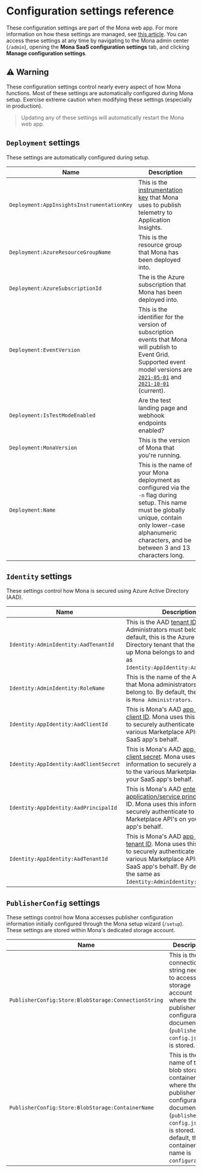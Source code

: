# Configuration settings reference

These configuration settings are part of the Mona web app. For more information on how these settings are managed, see [this article](https://docs.microsoft.com/azure/app-service/configure-common#configure-app-settings). You can access these settings at any time by navigating to the Mona admin center (`/admin`), opening the __Mona SaaS configuration settings__ tab, and clicking __Manage configuration settings__.

## ⚠️ Warning

These configuration settings control nearly every aspect of how Mona functions. Most of these settings are automatically configured during Mona setup. Exercise extreme caution when modifying these settings (especially in production).

> Updating any of these settings will automatically restart the Mona web app.

## `Deployment` settings

These settings are automatically configured during setup.

| Name | Description |
| --- | --- |
| `Deployment:AppInsightsInstrumentationKey` | This is the [instrumentation key](https://docs.microsoft.com/azure/azure-monitor/app/create-new-resource#copy-the-instrumentation-key) that Mona uses to publish telemetry to Application Insights. |
| `Deployment:AzureResourceGroupName` | This is the resource group that Mona has been deployed into. |
| `Deployment:AzureSubscriptionId` | The is the Azure subscription that Mona has been deployed into. |
| `Deployment:EventVersion ` | This is the identifier for the version of subscription events that Mona will publish to Event Grid. Supported event model versions are [`2021-05-01`](https://github.com/microsoft/mona-saas/tree/main/Mona.SaaS/Mona.SaaS.Core/Models/Events/V_2021_05_01) and [`2021-10-01`](https://github.com/microsoft/mona-saas/tree/main/Mona.SaaS/Mona.SaaS.Core/Models/Events/V_2021_10_01) (current). |
| `Deployment:IsTestModeEnabled ` | Are the test landing page and webhook endpoints enabled? |
| `Deployment:MonaVersion ` | This is the version of Mona that you're running. |
| `Deployment:Name ` | This is the name of your Mona deployment as configured via the `-n` flag during setup. This name must be globally unique, contain only lower-case alphanumeric characters, and be between 3 and 13 characters long. |

## `Identity` settings

These settings control how Mona is secured using Azure Active Directory (AAD).

| Name | Description |
| --- | --- |
| `Identity:AdminIdentity:AadTenantId` | This is the AAD [tenant ID](https://docs.microsoft.com/azure/active-directory/fundamentals/active-directory-how-to-find-tenant) that Mona Administrators must belong to. By default, this is the Azure Active Directory tenant that the user that set up Mona belongs to and is the same as `Identity:AppIdentity:AadTenantId`. |
| `Identity:AdminIdentity:RoleName` | This is the name of the AAD [app role](https://docs.microsoft.com/azure/active-directory/develop/howto-add-app-roles-in-azure-ad-apps#declare-roles-for-an-application) that Mona administrators must belong to. By default, the role name is `Mona Administrators`. |
| `Identity:AppIdentity:AadClientId` | This is Mona's AAD [app registration](https://docs.microsoft.com/azure/active-directory/develop/app-objects-and-service-principals#application-object) [client ID](https://docs.microsoft.com/azure/active-directory/develop/quickstart-register-app#register-an-application). Mona uses this information to securely authenticate to the various Marketplace APIs on your SaaS app's behalf. |
| `Identity:AppIdentity:AadClientSecret` | This is Mona's AAD [app registration](https://docs.microsoft.com/azure/active-directory/develop/app-objects-and-service-principals#application-object) [client secret](https://docs.microsoft.com/azure/active-directory/develop/quickstart-register-app#add-a-client-secret). Mona uses this information to securely authenticate to the various Marketplace APIs on your SaaS app's behalf. |
| `Identity:AppIdentity:AadPrincipalId` | This is Mona's AAD [enterprise application/service principal](https://docs.microsoft.com/azure/active-directory/develop/app-objects-and-service-principals#service-principal-object) object ID. Mona uses this information to securely authenticate to the various Marketplace API's on your SaaS app's behalf. |
| `Identity:AppIdentity:AadTenantId` | This is Mona's AAD [app registration](https://docs.microsoft.com/azure/active-directory/develop/app-objects-and-service-principals#application-object) [tenant ID](https://docs.microsoft.com/azure/active-directory/fundamentals/active-directory-how-to-find-tenant). Mona uses this information to securely authenticate to the various Marketplace APIs on your SaaS app's behalf. By default, this is the same as `Identity:AdminIdentity:AadTenantId`. |

## `PublisherConfig` settings

These settings control how Mona accesses publisher configuration information initially configured through the Mona setup wizard (`/setup`). These settings are stored within Mona's dedicated storage account.

| Name | Description |
| --- | --- |
| `PublisherConfig:Store:BlobStorage:ConnectionString` | This is the connection string needed to access the storage account where the publisher configuration document (`publisher-config.json`) is stored. |
| `PublisherConfig:Store:BlobStorage:ContainerName` | This is the name of the blob storage container where the publisher configuration document (`publisher-config.json`) is stored. By default, the container name is `configuration`. |
